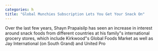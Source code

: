 ```yaml
---
categories: h
title: "Global Munchies Subscription Lets You Get Your Snack On"
---
```


      
      

      
      
Over the last few years, Shayn Prapaisilp has seen an increase in interest around snack foods from different countries at his family"s international grocery stores, which include Kirkwood"s Global Foods Market as well as Jay International (on South Grand) and United Pro